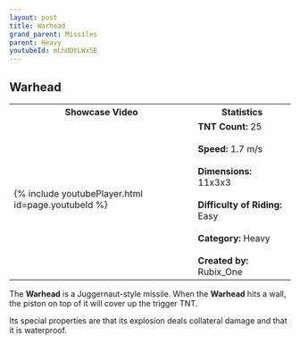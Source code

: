 ```yaml
---
layout: post
title: Warhead
grand_parent: Missiles
parent: Heavy
youtubeId: mLhUDtLWx5E
---
```

**Warhead**
---

<table>
    <tr>
        <th>Showcase Video</th>
        <th>Statistics</th>
    </tr>
    <tr>
        <td>{% include youtubePlayer.html id=page.youtubeId %}</td>
        <td>
            <b>TNT Count:</b> 25<br><br>
            <b>Speed:</b> 1.7 m/s<br><br>
            <b>Dimensions:</b> 11x3x3<br><br>
            <b>Difficulty of Riding:</b> Easy<br><br>
            <b>Category:</b> Heavy<br><br>
            <b>Created by:</b> Rubix_One
        </td>
    </tr>
</table>

The **Warhead** is a Juggernaut-style missile. When the **Warhead** hits a wall, the piston on top of it will cover up the trigger TNT.

Its special properties are that its explosion deals collateral damage and that it is waterproof.